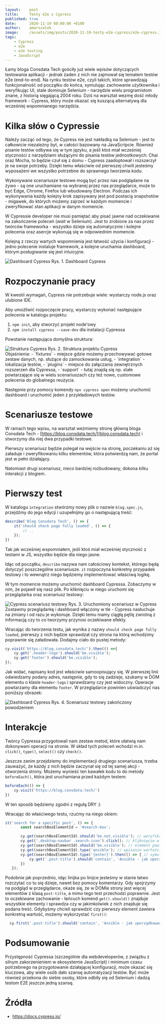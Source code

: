 ```yaml
---
layout:    post
title:     Testy e2e z Cypress
published: true
date:      2020-11-19 08:00:00 +0100
author:    amarszalek
image:     /assets/img/posts/2020-11-19-testy-e2e-cypress/e2e-cypress.jpg
tags:
    - Cypress
    - e2e
    - e2e testing
    - JavaScript
---
```

Łamy bloga Consdata Tech gościły już wiele wpisów dotyczących testowania aplikacji - jednak żaden z nich nie zajmował się tematem testów e2e (end-to-end). 
Na rynku testów e2e, czyli takich, które sprawdzają funkcjonalność od początku do końca, symulując zachowanie użytkownika i weryfikując UI, stale dominuje Selenium - narzędzie wielu programistom znane, z historią sięgającą 2004 roku. 
Dziś na warsztat wezmę dość młody framework - Cypress, który może okazać się kuszącą alternatywą dla wcześniej wspomnianego narzędzia.

# Kilka słów o Cypressie

Należy zacząć od tego, że Cypress nie jest nakładką na Selenium - jest to całkowicie niezależny byt, w całości bazowany na JavaScripcie.
Również pisanie testów odbywa się w tym języku, a jeśli ktoś miał wcześniej styczności z narzędziami służącymi do pisania testów jednostkowych: Chai oraz Mocha, to będzie czuł się z domu - Cypress zaadoptował i rozszerzył je na swoje potrzeby. Dzięki temu właściwie od pierwszej chwili jesteśmy wyposażeni we wszystko potrzebne do sprawnego tworzenia kodu.

Wykonywane scenariusze testowe mogą być przez nas podglądane na żywo - są one uruchamiane na wybranej przez nas przeglądarce, może to być Edge, Chrome, Firefox lub wbudowany Electron. Podczas ich wykonywania każdy kolejny krok zapisywany jest pod postacią snapshotów - migawek, do których możemy zajrzeć w każdym momencie i zweryfikować stan aplikacji w danym momencie.
   
W Cypressie developer nie musi pamiętać aby pisać jawne nad oczekiwanie na zakończenie poleceń (_wait_ w Selenium). Jest to zrobione za nas przez twórców frameworka - wszystko dzieje się automatycznie i kolejne polecenia oraz asercje wykonują się w odpowiednim momencie.   

Kolejną z rzeczy wartych wspomnienia jest łatwość użycia i konfiguracji - jedno polecenie instaluje framework, a kolejne uruchamia dashboard, którym posługiwanie się jest intuicyjne.

<div class="img-with-legend">
<img alt="Dashboard Cypress" src="/assets/img/posts/2020-11-19-testy-e2e-cypress/cypress-dashboard.png" />
<span class="img-legend">Rys. 1. Dashboard Cypress</span>
</div>

# Rozpoczynanie pracy

W kwestii wymagań, Cypress nie potrzebuje wiele: wystarczy node.js oraz ulubione IDE.
 
Aby umożliwić rozpoczęcie pracy, wystarczy wykonać następujące polecenia w katalogu projektu:
1. `npm init`, aby stworzyć projekt node'owy
2. `npm install cypress --save-dev` dla instalacji Cypressa

Powstanie następująca domyślna struktura:
<div class="img-with-legend">
<img alt="Struktura Cypress" src="/assets/img/posts/2020-11-19-testy-e2e-cypress/struktura-cypress.png" />
<span class="img-legend">Rys. 2. Struktura projektu Cypress</span>
</div>
Objaśnienia:
- `fixtures` - miejsce gdzie możemy przechowywać gotowe zestaw danych, np. służące do zamockowania usług,
- `integration` - lokalizacja testów,
- `plugins` - miejsce do załączania zewnętrznych rozszerzeń dla Cypressa,
- `support` - tutaj znajdą się np. stałe powtarzające się w wielu scenariuszach czy też nowe, customowe polecenia do globalnego reużycia.

Następnie przy pomocy komendy `npx cypress open` możemy uruchomić dashboard i uruchomić jeden z przykładowych testów.

# Scenariusze testowe

W ramach tego wpisu, na warsztat weźmiemy stronę główną bloga Consdata Tech -  [https://blog.consdata.tech/](blog.consdata.tech) i stworzymy dla niej dwa przypadki testowe.

Pierwszy scenariusz będzie polegał na wejście na stronę, poczekaniu aż się załaduje i zweryfikowaniu kilku elementów, która potwierdzą nam, że portal jest w pełni działający.

Natomiast drugi scenariusz, nieco bardziej rozbudowany, dokona kilku interakcji z blogiem.

# Pierwszy test

W katalogu `integration` stwórzmy nowy plik o nazwie `blog.spec.js`, przejdźmy do jego edycji i uzupełnijmy go o następującą treść:
```javascript
describe('Blog Consdata Tech', () => {
    it('should check page fully loaded', () => {
        // ..
    });
})
```
Tak jak wcześniej wspomniałem, jeśli ktoś miał wcześniej styczność z testami w JS, wszystko będzie dla niego jasne.

Idąc od początku, `describe` nazywa nam całościowy kontekst, którego będą dotyczyć poszczególne scenariusze. `it` rozpoczyna konkretny przypadek testowy i to wewnątrz niego będziemy implementować właściwą logikę.

W tym momencie możemy uruchomić dashboard Cypressa. Zobaczymy w nim, że pojawił się nasz plik. Po kliknięciu w niego uruchomi się przeglądarka oraz scenariusz testowy:
<div class="img-with-legend">
<img alt="Cypress scenariusz testowy" src="/assets/img/posts/2020-11-19-testy-e2e-cypress/scenariusz-testowy-cypress.png" />
<span class="img-legend">Rys. 3. Uruchomiony scenariusz w Cypress</span>
</div>
Zostawmy przeglądarkę i dashboard włączony w tle - Cypress nasłuchuje na zmiany i od razu je wykonuje. Dzięki temu mamy ciągłą pętlę zwrotną z informacją czy to co tworzymy przynosi oczekiwane efekty.

Wracając do tworzenia testu, jak wynika z nazwy `should check page fully loaded`, pierwszy z nich będzie sprawdzał czy strona na którą wchodzimy poprawnie się załadowała. Dodajmy ciało do pustej metody:
```javascript
cy.visit('https://blog.consdata.tech/').then(() =>{
    cy.get('.header-logo').should('be.visible');
    cy.get('footer').should('be.visible');
});
```
Jak widać, napisany kod jest właściwie samoopisujący się. W pierwszej linii odwiedzamy podany adres, następnie, gdy to się zadzieje, szukamy w DOM elementu o klasie `header-logo` i sprawdzamy czy jest widoczny. Operacje powtarzamy dla elementu `footer`. W przeglądarce powinien uświadczyć nas poniższy obrazek:
<div class="img-with-legend">
<img alt="Dashboard Cypress" src="/assets/img/posts/2020-11-19-testy-e2e-cypress/sukces%20scenariusz%20pierwszy%20cypress.png" />
<span class="img-legend">Rys. 4. Scenariusz testowy zakończony powodzeniem</span>
</div>

# Interakcje

Twórcy Cypressa przygotowali nam zestaw metod, które ułatwią nam dokonywani operacji na stronie. W skład tych poleceń wchodzi m.in. `click()`, `type()`, `select()` czy `check()`.

Jeszcze zanim przejdziemy do implementacji drugiego scenariusza, trzeba zauważyć, że każdy z nich będzie zaczynał się od tej samej akcji - otworzenia strony. Możemy wynieść ten kawałek kodu to do metody `beforeEach()`, która jest uruchamiana przed każdym testem:
```javascript
beforeEach(() => {
    cy.visit('https://blog.consdata.tech/')
})
```
W ten sposób będziemy zgodni z regułą DRY :)

Wracając do właściwego testu, rzućmy na niego okiem:
```javascript
it('search for a specific post', () => {
       const searchBoxElementId = '#search-box';

       cy.get(searchBoxElementId).should('be.not.visible'); // weryfikacja czy element nie jest widoczny
       cy.get('.desktop-navbar .search-icon').click(); // kliknięcie w ikonę wyszukiwarki
       cy.get(searchBoxElementId).should('be.visible'); // element powinien się pojawić
       cy.get(searchBoxElementId).type('ansible'); // wpisanie wartości
       cy.get(searchBoxElementId).type('{enter}').then(() => { // symulacja wciśnięcia przycisku enter, aby wysłać formularz
           cy.get('.post-title').should('contain', 'Ansible - jak uporządkować chaos?'); // weryfikacja oczekiwanego efektu
       })
   });
```
Podobnie jak poprzednio, idąc linijka po linijce jesteśmy w stanie łatwo rozczytać co tu się dzieje, nawet bez pomocy komentarzy.
Gdy spojrzymy na podgląd w przeglądarce, okaże się, że w DOMie strony jest więcej elementów z klasą `post-title`, a mimo tego test przechodzi poprawnie. Jest to oczekiwane zachowanie - łańcuch komend `get().should()` znajduje wszystkie elementy i sprawdza czy w jakimkolwiek z nich znajduje się podana treść. Gdybyśmy chcieli sprawdzić czy pierwszy element zawiera konkretną wartość, możemy wykorzystać `first()`: 
```javascript
  cy.first('.post-title').should('contain', 'Ansible - jak uporządkować chaos?');
```

# Podsumowanie

Przystępność Cypressa (szczególnie dla webdeveloperów, z związku z silnym zakorzenieniem w ekosystemie JavaScript) i minimum czasu potrzebnego na przygotowanie działającej konfiguracji, może okazać się kluczowa, aby wiele osób dało szansę automatyzacji testów. Być może również przekona do siebie osoby, które odbiły się od Selenium i dadzą testom E2E jeszcze jedną szansę.

# Źródła
- <https://docs.cypress.io/>
